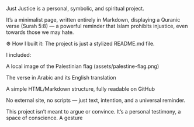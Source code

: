 Just Justice is a personal, symbolic, and spiritual project.

It’s a minimalist page, written entirely in Markdown, displaying a Quranic verse (Surah 5:8) — a powerful reminder that Islam prohibits injustice, even towards those we may hate.

⚙️ How I built it:
The project is just a stylized README.md file.

I included:

A local image of the Palestinian flag (assets/palestine-flag.png)

The verse in Arabic and its English translation

A simple HTML/Markdown structure, fully readable on GitHub

No external site, no scripts — just text, intention, and a universal reminder.

This project isn’t meant to argue or convince.
It’s a personal testimony, a space of conscience. A gesture
